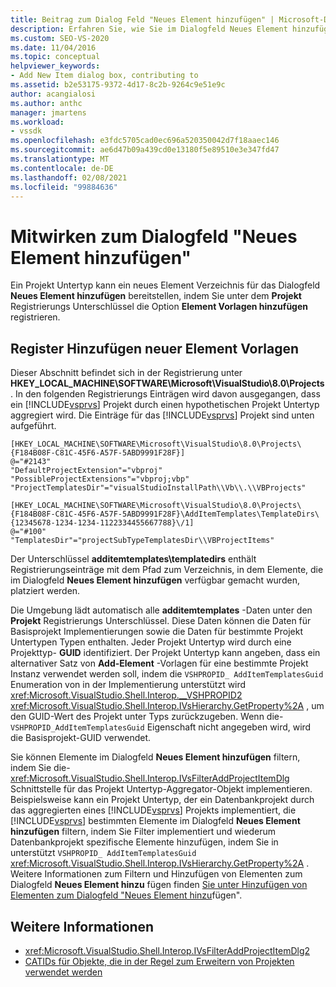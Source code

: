 ```yaml
---
title: Beitrag zum Dialog Feld "Neues Element hinzufügen" | Microsoft-Dokumentation
description: Erfahren Sie, wie Sie im Dialogfeld Neues Element hinzufügen in Visual Studio mitwirken können, indem Sie unter dem Projekt Registrierungs Unterschlüssel die Option Element Vorlagen hinzufügen registrieren.
ms.custom: SEO-VS-2020
ms.date: 11/04/2016
ms.topic: conceptual
helpviewer_keywords:
- Add New Item dialog box, contributing to
ms.assetid: b2e53175-9372-4d17-8c2b-9264c9e51e9c
author: acangialosi
ms.author: anthc
manager: jmartens
ms.workload:
- vssdk
ms.openlocfilehash: e3fdc5705cad0ec696a520350042d7f18aaec146
ms.sourcegitcommit: ae6d47b09a439cd0e13180f5e89510e3e347fd47
ms.translationtype: MT
ms.contentlocale: de-DE
ms.lasthandoff: 02/08/2021
ms.locfileid: "99884636"
---
```

# <a name="contribute-to-the-add-new-item-dialog-box"></a>Mitwirken zum Dialogfeld "Neues Element hinzufügen"
Ein Projekt Untertyp kann ein neues Element Verzeichnis für das Dialogfeld **Neues Element hinzufügen** bereitstellen, indem Sie unter dem **Projekt** Registrierungs Unterschlüssel die Option **Element Vorlagen hinzufügen** registrieren.

## <a name="register-add-new-item-templates"></a>Register Hinzufügen neuer Element Vorlagen
 Dieser Abschnitt befindet sich in der Registrierung unter **HKEY_LOCAL_MACHINE\SOFTWARE\Microsoft\VisualStudio\8.0\Projects** . In den folgenden Registrierungs Einträgen wird davon ausgegangen, dass ein [!INCLUDE[vsprvs](../../code-quality/includes/vsprvs_md.md)] Projekt durch einen hypothetischen Projekt Untertyp aggregiert wird. Die Einträge für das [!INCLUDE[vsprvs](../../code-quality/includes/vsprvs_md.md)] Projekt sind unten aufgeführt.

```
[HKEY_LOCAL_MACHINE\SOFTWARE\Microsoft\VisualStudio\8.0\Projects\{F184B08F-C81C-45F6-A57F-5ABD9991F28F}]
@="#2143"
"DefaultProjectExtension"="vbproj"
"PossibleProjectExtensions"="vbproj;vbp"
"ProjectTemplatesDir"="visualStudioInstallPath\\Vb\\.\\VBProjects"

[HKEY_LOCAL_MACHINE\SOFTWARE\Microsoft\VisualStudio\8.0\Projects\{F184B08F-C81C-45F6-A57F-5ABD9991F28F}\AddItemTemplates\TemplateDirs\{12345678-1234-1234-1122334455667788}\/1]
@="#100"
"TemplatesDir"="projectSubTypeTemplatesDir\\VBProjectItems"
```

 Der Unterschlüssel **additemtemplates\templatedirs** enthält Registrierungseinträge mit dem Pfad zum Verzeichnis, in dem Elemente, die im Dialogfeld **Neues Element hinzufügen** verfügbar gemacht wurden, platziert werden.

 Die Umgebung lädt automatisch alle **additemtemplates** -Daten unter den **Projekt** Registrierungs Unterschlüssel. Diese Daten können die Daten für Basisprojekt Implementierungen sowie die Daten für bestimmte Projekt Untertypen Typen enthalten. Jeder Projekt Untertyp wird durch eine Projekttyp- **GUID** identifiziert. Der Projekt Untertyp kann angeben, dass ein alternativer Satz von **Add-Element** -Vorlagen für eine bestimmte Projekt Instanz verwendet werden soll, indem die `VSHPROPID_ AddItemTemplatesGuid` Enumeration von in der Implementierung unterstützt wird <xref:Microsoft.VisualStudio.Shell.Interop.__VSHPROPID2> <xref:Microsoft.VisualStudio.Shell.Interop.IVsHierarchy.GetProperty%2A> , um den GUID-Wert des Projekt unter Typs zurückzugeben. Wenn die- `VSHPROPID_AddItemTemplatesGuid` Eigenschaft nicht angegeben wird, wird die Basisprojekt-GUID verwendet.

 Sie können Elemente im Dialogfeld **Neues Element hinzufügen** filtern, indem Sie die- <xref:Microsoft.VisualStudio.Shell.Interop.IVsFilterAddProjectItemDlg> Schnittstelle für das Projekt Untertyp-Aggregator-Objekt implementieren. Beispielsweise kann ein Projekt Untertyp, der ein Datenbankprojekt durch das aggregierten eines [!INCLUDE[vsprvs](../../code-quality/includes/vsprvs_md.md)] Projekts implementiert, die [!INCLUDE[vsprvs](../../code-quality/includes/vsprvs_md.md)] bestimmten Elemente im Dialogfeld **Neues Element hinzufügen** filtern, indem Sie Filter implementiert und wiederum Datenbankprojekt spezifische Elemente hinzufügen, indem Sie in unterstützt `VSHPROPID_ AddItemTemplatesGuid` <xref:Microsoft.VisualStudio.Shell.Interop.IVsHierarchy.GetProperty%2A> . Weitere Informationen zum Filtern und Hinzufügen von Elementen zum Dialogfeld **Neues Element hinzu** fügen finden [Sie unter Hinzufügen von Elementen zum Dialogfeld "Neues Element hinzu](../../extensibility/internals/adding-items-to-the-add-new-item-dialog-boxes.md)fügen".

## <a name="see-also"></a>Weitere Informationen
- <xref:Microsoft.VisualStudio.Shell.Interop.IVsFilterAddProjectItemDlg2>
- [CATIDs für Objekte, die in der Regel zum Erweitern von Projekten verwendet werden](../../extensibility/internals/catids-for-objects-that-are-typically-used-to-extend-projects.md)
